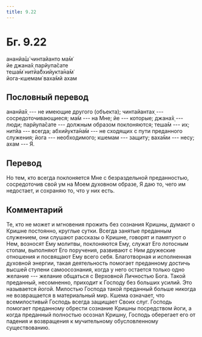 ```yaml
---
title: 9.22
---
```


# Бг. 9.22
ананйа̄ш́ чинтайанто ма̄м̇<br/>
йе джана̄х̣ парйупа̄сате<br/>
теша̄м̇ нитйа̄бхийукта̄на̄м̇<br/>
йога-кшемам̇ ваха̄мй ахам
## Пословный перевод

ананйа̄х̣ --- не имеющие другого (объекта); чинтайантах̣ ---
сосредоточивающиеся; ма̄м --- на Мне; йе --- которые; джана̄х̣ --- люди;
парйупа̄сате --- должным образом поклоняются; теша̄м --- их; нитйа ---
всегда; абхийукта̄на̄м --- не сходящих с пути преданного служения; йога
--- необходимого; кшемам --- защиту; ваха̄ми --- несу; ахам --- Я.

## Перевод

Но тем, кто всегда поклоняется Мне с безраздельной преданностью,
сосредоточив свой ум на Моем духовном образе, Я даю то, чего им
недостает, и сохраняю то, что у них есть.

## Комментарий

Те, кто не может и мгновения прожить без сознания Кришны, думают о
Кришне постоянно, круглые сутки. Всегда занятые преданным служением, они
слушают рассказы о Кришне, говорят и памятуют о Нем, возносят Ему
молитвы, поклоняются Ему, служат Его лотосным стопам, выполняют Его
поручения, развивают с Ним дружеские отношения и посвящают Ему всего
себя. Благотворная и исполненная духовной энергии, такая деятельность
помогает преданному достичь высшей ступени самоосознания, когда у него
остается только одно желание --- желание общаться с Верховной Личностью
Бога. Такой преданный, несомненно, приходит к Господу без больших
усилий. Это называется йогой. Милостью Господа такой преданный больше
никогда не возвращается в материальный мир. Кшема означает, что
всемилостивый Господь всегда защищает Своих слуг. Господь помогает
преданному обрести сознание Кришны посредством йоги, а когда преданный
полностью осознал Кришну, Господь оберегает его от падения и возвращения
к мучительному обусловленному существованию.
